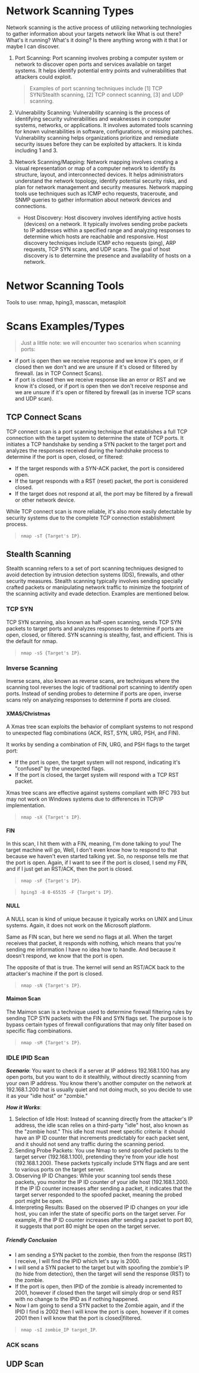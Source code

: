 # Network Scanning Types
Network scanning is the active process of utilizing networking technologies to gather information about your targets network like What is out there? What's it running? What's it doing? Is there anything wrong with it that I or maybe I can discover.

1. Port Scanning: Port scanning involves probing a computer system or network to discover open ports and services available on target systems. It helps identify potential entry points and vulnerabilities that attackers could exploit.
     > Examples of port scanning techniques include [1] TCP SYN/Stealth scanning, [2] TCP connect scanning, [3] and UDP scanning.

3. Vulnerability Scanning: Vulnerability scanning is the process of identifying security vulnerabilities and weaknesses in computer systems, networks, or applications. It involves automated tools scanning for known vulnerabilities in software, configurations, or missing patches. Vulnerability scanning helps organizations prioritize and remediate security issues before they can be exploited by attackers. It is kinda including 1 and 3.

4. Network Scanning/Mapping: Network mapping involves creating a visual representation or map of a computer network to identify its structure, layout, and interconnected devices. It helps administrators understand the network topology, identify potential security risks, and plan for network management and security measures. Network mapping tools use techniques such as ICMP echo requests, traceroute, and SNMP queries to gather information about network devices and connections.
   - Host Discovery: Host discovery involves identifying active hosts (devices) on a network. It typically involves sending probe packets to IP addresses within a specified range and analyzing responses to determine which hosts are reachable and responsive. Host discovery techniques include ICMP echo requests (ping), ARP requests, TCP SYN scans, and UDP scans. The goal of host discovery is to determine the presence and availability of hosts on a network.
  
# Networ Scanning Tools
Tools to use: nmap, hping3, masscan, metasploit

# Scans Examples/Types
> Just a little note: we will encounter two scenarios when scanning ports:
 - if port is open then we receive response and we know it's open, or if closed then we don't and we are unsure if it's closed or filtered by firewall. (as in TCP Connect Scans).
 - if port is closed then we receive response like an error or RST and we know it's closed, or if port is open then we don't receive response and we are unsure if it's open or filtered by firewall (as in inverse TCP scans and UDP scan).

## TCP Connect Scans
TCP connect scan is a port scanning technique that establishes a full TCP connection with the target system to determine the state of TCP ports. It initiates a TCP handshake by sending a SYN packet to the target port and analyzes the responses received during the handshake process to determine if the port is open, closed, or filtered:
- If the target responds with a SYN-ACK packet, the port is considered open.
- If the target responds with a RST (reset) packet, the port is considered closed.
- If the target does not respond at all, the port may be filtered by a firewall or other network device.

While TCP connect scan is more reliable, it's also more easily detectable by security systems due to the complete TCP connection establishment process.

> `nmap -sT {Target's IP}`.

## Stealth Scanning
Stealth scanning refers to a set of port scanning techniques designed to avoid detection by intrusion detection systems (IDS), firewalls, and other security measures. Stealth scanning typically involves sending specially crafted packets or manipulating network traffic to minimize the footprint of the scanning activity and evade detection. Examples are mentioned below.

### TCP SYN 
TCP SYN scanning, also known as half-open scanning, sends TCP SYN packets to target ports and analyzes responses to determine if ports are open, closed, or filtered. SYN scanning is stealthy, fast, and efficient. This is the default for nmap.

> `nmap -sS {Target's IP}`.

### Inverse Scanning
Inverse scans, also known as reverse scans, are techniques where the scanning tool reverses the logic of traditional port scanning to identify open ports. Instead of sending probes to determine if ports are open, inverse scans rely on analyzing responses to determine if ports are closed.

#### XMAS/Christmas
A Xmas tree scan exploits the behavior of compliant systems to not respond to unexpected flag combinations (ACK, RST, SYN, URG, PSH, and FIN).

It works by sending a combination of FIN, URG, and PSH flags to the target port:
- If the port is open, the target system will not respond, indicating it's "confused" by the unexpected flags.
- If the port is closed, the target system will respond with a TCP RST packet.

Xmas tree scans are effective against systems compliant with RFC 793 but may not work on Windows systems due to differences in TCP/IP implementation.

> `nmap -sX {Target's IP}`.

#### FIN
In this scan, I hit them with a FIN, meaning, I'm done talking to you! The target machine will go, Well, I don't even know how to respond to that because we haven't even started talking yet. So, no response tells me that the port is open. Again, if I want to see if the port is closed, I send my FIN, and if I just get an RST/ACK, then the port is closed.

> `nmap -sF {Target's IP}`.

> `hping3 -8 0-65535 -F {Target's IP}`.

#### NULL
A NULL scan is kind of unique because it typically works on UNIX and Linux systems. Again, it does not work on the Microsoft platform.

Same as FIN scan, but here we send no flags at all. When the target receives that packet, it responds with nothing, which means that you're sending me information I have no idea how to handle. And because it doesn't respond, we know that the port is open. 

The opposite of that is true. The kernel will send an RST/ACK back to the attacker's machine if the port is closed.

> `nmap -sN {Target's IP}`.

#### Maimon Scan
The Maimon scan is a technique used to determine firewall filtering rules by sending TCP SYN packets with the FIN and SYN flags set. The purpose is to bypass certain types of firewall configurations that may only filter based on specific flag combinations.

> `nmap -sM {Target's IP}`.

### IDLE IPID Scan
***Scenario***:
You want to check if a server at IP address 192.168.1.100 has any open ports, but you want to do it stealthily, without directly scanning from your own IP address. You know there's another computer on the network at 192.168.1.200 that is usually quiet and not doing much, so you decide to use it as your "idle host" or "zombie."

***How it Works***:
1. Selection of Idle Host: Instead of scanning directly from the attacker's IP address, the idle scan relies on a third-party "idle" host, also known as the "zombie host." This idle host must meet specific criteria: it should have an IP ID counter that increments predictably for each packet sent, and it should not send any traffic during the scanning period.
2. Sending Probe Packets: You use Nmap to send spoofed packets to the target server (192.168.1.100), pretending they're from your idle host (192.168.1.200). These packets typically include SYN flags and are sent to various ports on the target server.
3. Observing IP ID Changes: While your scanning tool sends these packets, you monitor the IP ID counter of your idle host (192.168.1.200). If the IP ID counter increases after sending a packet, it indicates that the target server responded to the spoofed packet, meaning the probed port might be open.
4. Interpreting Results: Based on the observed IP ID changes on your idle host, you can infer the state of specific ports on the target server. For example, if the IP ID counter increases after sending a packet to port 80, it suggests that port 80 might be open on the target server.

##### Friendly Conclusion
- I am sending a SYN packet to the zombie, then from the response (RST) I receive, I will find the IPID which let's say is 2000.
- I will send a SYN packet to the target but with spoofing the zombie's IP (to hide from detection), then the target will send the response (RST) to the zombie.
- If the port is open, then IPID of the zombie is already incremented to 2001, however if closed then the target will simply drop or send RST with no change to the IPID as if nothing happened.
- Now I am going to send a SYN packet to the Zombie again, and if the IPID I find is 2002 then I will know the port is open, however if it comes 2001 then I will know that the port is closed|filtered.

> `nmap -sI zombie_IP target_IP`.

### ACK scans

## UDP Scan

